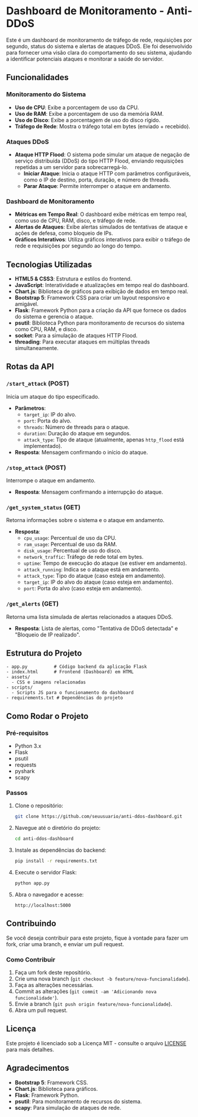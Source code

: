 # Dashboard de Monitoramento - Anti-DDoS

Este é um dashboard de monitoramento de tráfego de rede, requisições por segundo, status do sistema e alertas de ataques DDoS. Ele foi desenvolvido para fornecer uma visão clara do comportamento do seu sistema, ajudando a identificar potenciais ataques e monitorar a saúde do servidor.

## Funcionalidades

### Monitoramento do Sistema
- **Uso de CPU**: Exibe a porcentagem de uso da CPU.
- **Uso de RAM**: Exibe a porcentagem de uso da memória RAM.
- **Uso de Disco**: Exibe a porcentagem de uso do disco rígido.
- **Tráfego de Rede**: Mostra o tráfego total em bytes (enviado + recebido).

### Ataques DDoS
- **Ataque HTTP Flood**: O sistema pode simular um ataque de negação de serviço distribuída (DDoS) do tipo HTTP Flood, enviando requisições repetidas a um servidor para sobrecarregá-lo.
  - **Iniciar Ataque**: Inicia o ataque HTTP com parâmetros configuráveis, como o IP de destino, porta, duração, e número de threads.
  - **Parar Ataque**: Permite interromper o ataque em andamento.

### Dashboard de Monitoramento
- **Métricas em Tempo Real**: O dashboard exibe métricas em tempo real, como uso de CPU, RAM, disco, e tráfego de rede.
- **Alertas de Ataques**: Exibe alertas simulados de tentativas de ataque e ações de defesa, como bloqueio de IPs.
- **Gráficos Interativos**: Utiliza gráficos interativos para exibir o tráfego de rede e requisições por segundo ao longo do tempo.

## Tecnologias Utilizadas

- **HTML5 & CSS3**: Estrutura e estilos do frontend.
- **JavaScript**: Interatividade e atualizações em tempo real do dashboard.
- **Chart.js**: Biblioteca de gráficos para exibição de dados em tempo real.
- **Bootstrap 5**: Framework CSS para criar um layout responsivo e amigável.
- **Flask**: Framework Python para a criação da API que fornece os dados do sistema e gerencia o ataque.
- **psutil**: Biblioteca Python para monitoramento de recursos do sistema como CPU, RAM, e disco.
- **socket**: Para a simulação de ataques HTTP Flood.
- **threading**: Para executar ataques em múltiplas threads simultaneamente.

## Rotas da API

### `/start_attack` (POST)
Inicia um ataque do tipo especificado.
- **Parâmetros**:
  - `target_ip`: IP do alvo.
  - `port`: Porta do alvo.
  - `threads`: Número de threads para o ataque.
  - `duration`: Duração do ataque em segundos.
  - `attack_type`: Tipo de ataque (atualmente, apenas `http_flood` está implementado).
- **Resposta**: Mensagem confirmando o início do ataque.

### `/stop_attack` (POST)
Interrompe o ataque em andamento.
- **Resposta**: Mensagem confirmando a interrupção do ataque.

### `/get_system_status` (GET)
Retorna informações sobre o sistema e o ataque em andamento.
- **Resposta**:
  - `cpu_usage`: Percentual de uso da CPU.
  - `ram_usage`: Percentual de uso da RAM.
  - `disk_usage`: Percentual de uso do disco.
  - `network_traffic`: Tráfego de rede total em bytes.
  - `uptime`: Tempo de execução do ataque (se estiver em andamento).
  - `attack_running`: Indica se o ataque está em andamento.
  - `attack_type`: Tipo do ataque (caso esteja em andamento).
  - `target_ip`: IP do alvo do ataque (caso esteja em andamento).
  - `port`: Porta do alvo (caso esteja em andamento).

### `/get_alerts` (GET)
Retorna uma lista simulada de alertas relacionados a ataques DDoS.
- **Resposta**: Lista de alertas, como "Tentativa de DDoS detectada" e "Bloqueio de IP realizado".

## Estrutura do Projeto

```
- app.py          # Código backend da aplicação Flask
- index.html      # Frontend (Dashboard) em HTML
- assets/
  - CSS e imagens relacionadas
- scripts/
  - Scripts JS para o funcionamento do dashboard
- requirements.txt # Dependências do projeto
```

## Como Rodar o Projeto

### Pré-requisitos

- Python 3.x
- Flask
- psutil
- requests
- pyshark
- scapy

### Passos

1. Clone o repositório:
   ```bash
   git clone https://github.com/seuusuario/anti-ddos-dashboard.git
   ```

2. Navegue até o diretório do projeto:
   ```bash
   cd anti-ddos-dashboard
   ```

3. Instale as dependências do backend:
   ```bash
   pip install -r requirements.txt
   ```

4. Execute o servidor Flask:
   ```bash
   python app.py
   ```

5. Abra o navegador e acesse:
   ```
   http://localhost:5000
   ```

## Contribuindo

Se você deseja contribuir para este projeto, fique à vontade para fazer um fork, criar uma branch, e enviar um pull request.

### Como Contribuir

1. Faça um fork deste repositório.
2. Crie uma nova branch (`git checkout -b feature/nova-funcionalidade`).
3. Faça as alterações necessárias.
4. Commit as alterações (`git commit -am 'Adicionando nova funcionalidade'`).
5. Envie a branch (`git push origin feature/nova-funcionalidade`).
6. Abra um pull request.

## Licença

Este projeto é licenciado sob a Licença MIT - consulte o arquivo [LICENSE](LICENSE) para mais detalhes.

## Agradecimentos

- **Bootstrap 5**: Framework CSS.
- **Chart.js**: Biblioteca para gráficos.
- **Flask**: Framework Python.
- **psutil**: Para monitoramento de recursos do sistema.
- **scapy**: Para simulação de ataques de rede.
